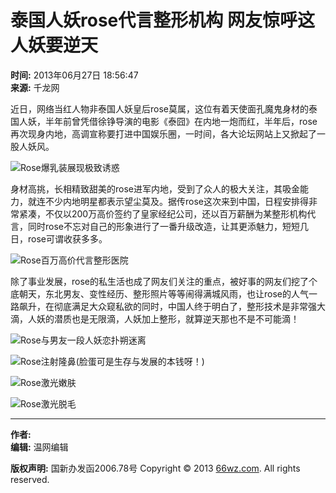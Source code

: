 # 泰国人妖rose代言整形机构 网友惊呼这人妖要逆天

**时间:** 2013年06月27日 18:56:47  
**来源:** 千龙网  

近日，网络当红人物非泰国人妖皇后rose莫属，这位有着天使面孔魔鬼身材的泰国人妖，半年前曾凭借徐铮导演的电影《泰囧》在内地一炮而红，半年后，rose再次现身内地，高调宣称要打进中国娱乐圈，一时间，各大论坛网站上又掀起了一股人妖风。

![Rose爆乳装展现极致诱惑](http://www.people.com.cn/h/pic/20130627/35/15153514550686125651.jpg)

身材高挑，长相精致甜美的rose进军内地，受到了众人的极大关注，其吸金能力，就连不少内地明星都表示望尘莫及。据传rose这次来到中国，日程安排得非常紧凑，不仅以200万高价签约了皇家经纪公司，还以百万薪酬为某整形机构代言，同时rose不忘对自己的形象进行了一番升级改造，让其更添魅力，短短几日，rose可谓收获多多。

![Rose百万高价代言整形医院](http://www.people.com.cn/h/pic/20130627/67/8107233139706200627.jpg)

除了事业发展，rose的私生活也成了网友们关注的重点，被好事的网友们挖了个底朝天，东北男友、变性经历、整形照片等等闹得满城风雨，也让rose的人气一路飙升，在彻底满足大众窥私欲的同时，中国人终于明白了，整形技术是非常强大滴，人妖的潜质也是无限滴，人妖加上整形，就算逆天那也不是不可能滴！

![Rose与男友一段人妖恋扑朔迷离](http://www.people.com.cn/h/pic/20130627/39/2489636271868990379.jpg)

![Rose注射隆鼻(脸蛋可是生存与发展的本钱呀！)](http://www.people.com.cn/h/pic/20130627/50/12512665573655535234.jpg)

![Rose激光嫩肤](http://www.people.com.cn/h/pic/20130627/27/11927654803491454947.jpg)

![Rose激光脱毛](http://www.people.com.cn/h/pic/20130627/63/7996331683374978355.jpg)

---

**作者:**  
**编辑:** 温网编辑  

**版权声明:** 国新办发函2006.78号 Copyright © 2013 [66wz.com](https://www.66wz.com). All rights reserved.